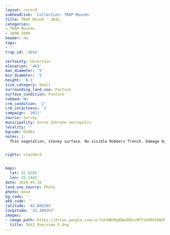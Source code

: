 ```yaml
---
layout: record
subheadline: 'Collection: TRAP Mounds'
title: TRAP Mound - 3642
categories:
- TRAP Mounds
- 3000-3999
header: no
tags:
- ''
trap_id: '3642'

certainty: Uncertain
elevation: '463'
max_diameter: '5'
min_diameter: '5'
height: '0.1'
size_category: Small
surrounding_land_use: Pasture
surface_condition: Pasture
robbed: No
crm_condition: '2'
crm_intactness: '2'
campaign: '2011'
source: Survey
municipality: Gorno Sahrane necropolis
locality: ''
bgcode: DS001
notes: |-
  Thin vegetation, stoney surface. No visible Robbers Trench. Damage by agriculture.


rights: standard


maps:
  lat: 42.6285
  lon: 25.2442
date: 2018-05-16
land_use_source: Photo
photo: Good
bg_code: ''
akb_code: ''
latitude: '42.666265'
longitude: '25.209253'
images:
- image_path: https://drive.google.com/uc?id=0B3Rg88wZDQscNTYzUVRhSkN2MzA
  title: 3642_Overview_S.dng
---
```

